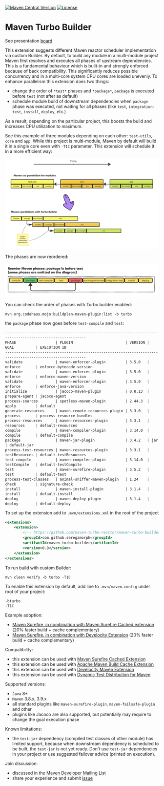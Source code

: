 
[![Maven Central Version](https://img.shields.io/maven-central/v/com.github.seregamorph/maven-turbo-builder?style=flat-square)](https://central.sonatype.com/artifact/com.github.seregamorph/maven-turbo-builder/overview)
[![License](https://img.shields.io/badge/License-Apache%202.0-blue.svg)](LICENSE)

# Maven Turbo Builder

See presentation [board](https://miro.com/app/board/uXjVLYUPRas=/?share_link_id=929861907417)

This extension suggests different Maven reactor scheduler implementation via custom Builder.
By default, to build any module in a multi-module project Maven first resolves and executes all phases of upstream
dependencies. This is a fundamental behaviour which is built-in and strongly enforced because of back compatibility.
This significantly reduces possible concurrency and in a multi-core system CPU cores are loaded unevenly. To enhance
parallelism this extension does two things:
* change the order of `*test*` phases and `*package*`, `package` is executed before `test` (not after as default)
* schedule module build of downstream dependencies when `package` phase was executed, not waiting for all phases (like
  `test`, `integration-test`, `install`, `deploy`, etc.)

As a result, depending on the particular project, this boosts the build and increases CPU utilization to maximum.

See this example of three modules depending on each other: `test-utils`, `core` and `app`. While this project is
multi-module, Maven by default will build it in a single core even with `-T1C` parameter. This extension will
schedule it in a more efficient way:

<img src="doc/timelines.png" alt="Timelines" width="700"/>

The phases are now reordered:

<img src="doc/phases_reordered.png" alt="Timelines" width="700"/>

You can check the order of phases with Turbo builder enabled:
```shell
mvn org.codehaus.mojo:buildplan-maven-plugin:list -b turbo
```
the `package` phase now goes before `test-compile` and `test`:
```
-----------------------------------------------------------------------------------------------------------
PHASE                  | PLUGIN                        | VERSION | GOAL          | EXECUTION ID            
-----------------------------------------------------------------------------------------------------------
validate               | maven-enforcer-plugin         | 3.5.0   | enforce       | enforce-bytecode-version
validate               | maven-enforcer-plugin         | 3.5.0   | enforce       | enforce-maven-version   
validate               | maven-enforcer-plugin         | 3.5.0   | enforce       | enforce-java-version    
initialize             | jacoco-maven-plugin           | 0.8.13  | prepare-agent | jacoco-agent            
process-sources        | spotless-maven-plugin         | 2.44.3  | apply         | default                 
generate-resources     | maven-remote-resources-plugin | 3.3.0   | process       | process-resource-bundles
process-resources      | maven-resources-plugin        | 3.3.1   | resources     | default-resources       
compile                | maven-compiler-plugin         | 3.14.0  | compile       | default-compile         
package                | maven-jar-plugin              | 3.4.2   | jar           | default-jar             
process-test-resources | maven-resources-plugin        | 3.3.1   | testResources | default-testResources   
test-compile           | maven-compiler-plugin         | 3.14.0  | testCompile   | default-testCompile     
test                   | maven-surefire-plugin         | 3.5.2   | test          | default-test            
process-test-classes   | animal-sniffer-maven-plugin   | 1.24    | check         | signature-check         
install                | maven-install-plugin          | 3.1.4   | install       | default-install         
deploy                 | maven-deploy-plugin           | 3.1.4   | deploy        | default-deploy          
```

To set up the extension add to `.mvn/extensions.xml` in the root of the project
```xml
<extensions>
    <extension>
        <!-- https://github.com/maven-turbo-reactor/maven-turbo-builder -->
        <groupId>com.github.seregamorph</groupId>
        <artifactId>maven-turbo-builder</artifactId>
        <version>0.9</version>
    </extension>
</extensions>
```

To run build with custom Builder:
```shell
mvn clean verify -b turbo -T1C
```
To enable this extension by default, add line to `.mvn/maven.config` under root of your project:
```
-bturbo
-T1C
```

Example adoption:
* [Maven Surefire, in combination with Maven Surefire Cached extension](https://github.com/seregamorph/maven-surefire/pull/2) (20% faster build + cache complementary)
* [Maven Surefire, in combination with Develocity Extension](https://github.com/seregamorph/maven-surefire/pull/1) (20% faster build + cache complementary)

Compatibility:
* this extension can be used with [Maven Surefire Cached Extension](https://github.com/seregamorph/maven-surefire-cached)
* this extension can be used with [Apache Maven Build Cache Extension](https://maven.apache.org/extensions/maven-build-cache-extension/)
* this extension can be used with [Develocity Maven Extension](https://gradle.com/help/maven-extension/)
* this extension can be used with [Dynamic Test Distribution for Maven](https://github.com/seregamorph/test-distribution)

Supported versions:
* `Java` 8+
* `Maven` 3.8.x, 3.9.x
* all standard plugins like `maven-surefire-plugin`, `maven-failsafe-plugin` and other
* plugins like Jacoco are also supported, but potentially may require to change the goal execution phase

Known limitations:
* the `test-jar` dependency (compiled test classes of other module) has limited support, because when downstream dependency is
scheduled to be built, the `test-jar` is not yet ready. Don't use `test-jar` dependencies in your project or use
suggested failover advice (printed on execution).

Join discussion:
* discussed in the [Maven Developer Mailing List](https://lists.apache.org/thread/m8yd6zk3pb2k1ptyy5fs97mykzlzof3w)
* share your experience and submit [issue](https://github.com/maven-turbo-reactor/maven-turbo-builder/issues)
